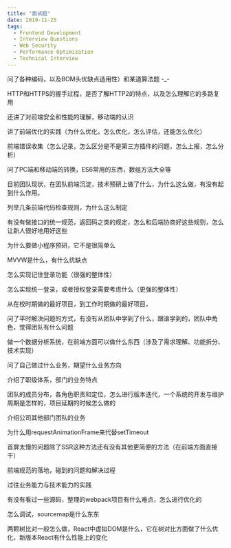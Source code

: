 ```yaml
---
title: "面试题"
date: 2019-11-25
tags:
  - Frontend Development
  - Interview Questions
  - Web Security
  - Performance Optimization
  - Technical Interview
---
```


问了各种编码，以及BOM头优缺点适用性）和某道算法题 -_- 

HTTP和HTTPS的握手过程，是否了解HTTP2的特点，以及怎么理解它的多路复用

还讲了对前端安全和性能的理解，移动端的认识



讲了前端优化的实践（为什么优化，怎么优化，怎么评估，还能怎么优化）

前端错误收集（怎么记录，怎么区分是不是第三方插件的问题，怎么上报，怎么分析）

问了PC端和移动端的转换，ES6常用的东西，数组方法大全等



目前团队现状，在团队前端沉淀，技术预研上做了什么，为什么这么做，有没有起到什么作用。

列举几条前端代码检查规则，为什么这么制定

有没有做接口的统一规范，返回码之类的规定，怎么和后端协商好这些规则，怎么让新人很好地用好这些

为什么要做小程序预研，它不是很简单么

MVVW是什么，有什么优缺点

怎么实现记住登录功能（很强的整体性）

怎么实现统一登录，或者授权登录需要考虑什么（更强的整体性）



从在校时期做的最好项目，到工作时期做的最好项目，

问了平时解决问题的方式，有没有从团队中学到了什么，跟谁学到的，团队中角色，觉得团队有什么问题



做一个数据分析系统，在前端方面可以做什么东西（涉及了需求理解、功能拆分、技术实现）

问了自己做过什么业务，期望什么业务方向

介绍了职级体系，部门的业务特点



团队的成员分布，各角色职责和定位，怎么进行版本迭代，一个系统的开发与维护周期是怎样的，项目延期的时候怎么做的



介绍公司其他部门团队的业务



为什么用requestAnimationFrame来代替setTimeout

首屏太慢的问题除了SSR这种方法还有没有其他更简便的方法（在前端方面直接干）

前端规范的落地，碰到的问题和解决过程

过往业务能力与技术能力的实践

有没有看过一些源码，整理的webpack项目有什么难点，怎么进行优化的

怎么调试，sourcemap是什么东东

两颗树比对一般怎么做，React中虚拟DOM是什么，它在树对比方面做了什么优化，新版本React有什么性能上的变化



